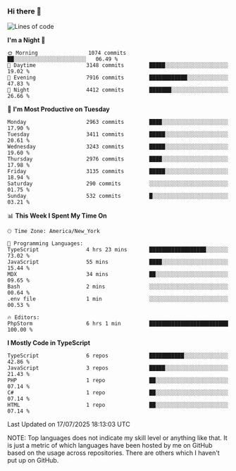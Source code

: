 ### Hi there 👋

<!--
**LynxJinxxy/LynxJinxxy** is a ✨ _special_ ✨ repository because its `README.md` (this file) appears on your GitHub profile.

Here are some ideas to get you started:

- 🔭 I’m currently working on ...
- 🌱 I’m currently learning ...
- 👯 I’m looking to collaborate on ...
- 🤔 I’m looking for help with ...
- 💬 Ask me about ...
- 📫 How to reach me: ...
- 😄 Pronouns: ...
- ⚡ Fun fact: ...
-->

<!--START_SECTION:waka-->
![Lines of code](https://img.shields.io/badge/From%20Hello%20World%20I%27ve%20Written-24.9%20million%20lines%20of%20code-blue)

**I'm a Night 🦉** 

```text
🌞 Morning                1074 commits        ██░░░░░░░░░░░░░░░░░░░░░░░   06.49 % 
🌆 Daytime                3148 commits        █████░░░░░░░░░░░░░░░░░░░░   19.02 % 
🌃 Evening                7916 commits        ████████████░░░░░░░░░░░░░   47.83 % 
🌙 Night                  4412 commits        ███████░░░░░░░░░░░░░░░░░░   26.66 % 
```
📅 **I'm Most Productive on Tuesday** 

```text
Monday                   2963 commits        ████░░░░░░░░░░░░░░░░░░░░░   17.90 % 
Tuesday                  3411 commits        █████░░░░░░░░░░░░░░░░░░░░   20.61 % 
Wednesday                3243 commits        █████░░░░░░░░░░░░░░░░░░░░   19.60 % 
Thursday                 2976 commits        ████░░░░░░░░░░░░░░░░░░░░░   17.98 % 
Friday                   3135 commits        █████░░░░░░░░░░░░░░░░░░░░   18.94 % 
Saturday                 290 commits         ░░░░░░░░░░░░░░░░░░░░░░░░░   01.75 % 
Sunday                   532 commits         █░░░░░░░░░░░░░░░░░░░░░░░░   03.21 % 
```


📊 **This Week I Spent My Time On** 

```text
🕑︎ Time Zone: America/New_York

💬 Programming Languages: 
TypeScript               4 hrs 23 mins       ██████████████████░░░░░░░   73.02 % 
JavaScript               55 mins             ████░░░░░░░░░░░░░░░░░░░░░   15.44 % 
MDX                      34 mins             ██░░░░░░░░░░░░░░░░░░░░░░░   09.65 % 
Bash                     2 mins              ░░░░░░░░░░░░░░░░░░░░░░░░░   00.64 % 
.env file                1 min               ░░░░░░░░░░░░░░░░░░░░░░░░░   00.53 % 

🔥 Editors: 
PhpStorm                 6 hrs 1 min         █████████████████████████   100.00 % 
```

**I Mostly Code in TypeScript** 

```text
TypeScript               6 repos             ███████████░░░░░░░░░░░░░░   42.86 % 
JavaScript               3 repos             █████░░░░░░░░░░░░░░░░░░░░   21.43 % 
PHP                      1 repo              ██░░░░░░░░░░░░░░░░░░░░░░░   07.14 % 
C#                       1 repo              ██░░░░░░░░░░░░░░░░░░░░░░░   07.14 % 
HTML                     1 repo              ██░░░░░░░░░░░░░░░░░░░░░░░   07.14 % 
```




 Last Updated on 17/07/2025 18:13:03 UTC
<!--END_SECTION:waka-->
NOTE: Top languages does not indicate my skill level or anything like that. It is just a metric of which languages have been hosted by me on GitHub based on the usage across repositories. There are others which I haven't put up on GitHub.
